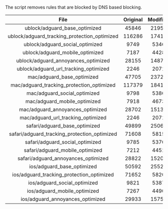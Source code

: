 The script removes rules that are blocked by DNS based blocking.


| File | Original | Modified |
|:----:|:-----:|:-----:|
| ublock/adguard_base_optimized | 45846 | 21957 |
| ublock/adguard_tracking_protection_optimized | 116286 | 17416 |
| ublock/adguard_social_optimized | 9749 | 5346 |
| ublock/adguard_mobile_optimized | 7187 | 4428 |
| ublock/adguard_annoyances_optimized | 28155 | 14874 |
| ublock/adguard_url_tracking_optimized | 2246 | 2071 |
| mac/adguard_base_optimized | 47705 | 23720 |
| mac/adguard_tracking_protection_optimized | 117379 | 18411 |
| mac/adguard_social_optimized | 9798 | 5386 |
| mac/adguard_mobile_optimized | 7918 | 4673 |
| mac/adguard_annoyances_optimized | 28702 | 15133 |
| mac/adguard_url_tracking_optimized | 2246 | 2071 |
| safari/adguard_base_optimized | 49899 | 25062 |
| safari/adguard_tracking_protection_optimized | 71608 | 5815 |
| safari/adguard_social_optimized | 9785 | 5370 |
| safari/adguard_mobile_optimized | 7212 | 4451 |
| safari/adguard_annoyances_optimized | 28822 | 15204 |
| ios/adguard_base_optimized | 50592 | 25524 |
| ios/adguard_tracking_protection_optimized | 71652 | 5820 |
| ios/adguard_social_optimized | 9821 | 5387 |
| ios/adguard_mobile_optimized | 7267 | 4490 |
| ios/adguard_annoyances_optimized | 29933 | 15752 |